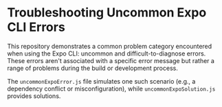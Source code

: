 # Troubleshooting Uncommon Expo CLI Errors

This repository demonstrates a common problem category encountered when using the Expo CLI:  uncommon and difficult-to-diagnose errors. These errors aren't associated with a specific error message but rather a range of problems during the build or development process. 

The `uncommonExpoError.js` file simulates one such scenario (e.g., a dependency conflict or misconfiguration), while `uncommonExpoSolution.js` provides solutions.